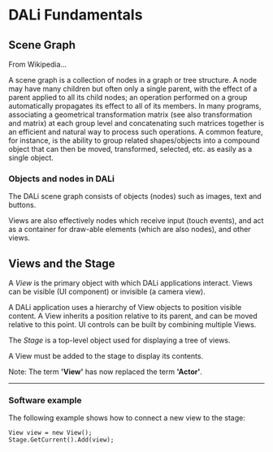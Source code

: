 
# DALi Fundamentals

## Scene Graph

From Wikipedia...
  
A scene graph is a collection of nodes in a graph or tree structure.
A node may have many children but often only a single parent,
with the effect of a parent applied to all its child nodes;
an operation performed on a group automatically propagates
its effect to all of its members. In many programs, associating
a geometrical transformation matrix (see also transformation and matrix)
at each group level and concatenating such matrices together is an
efficient and natural way to process such operations. A common feature,
for instance, is the ability to group related shapes/objects into a
compound object that can then be moved, transformed, selected,
etc. as easily as a single object.

### Objects and nodes in DALi
The DALi scene graph consists of objects (nodes) such as images, text and buttons.

Views are also effectively nodes which receive input (touch events), and act as a
container for draw-able elements (which are also nodes), and other views.

## Views and the Stage

A _View_ is the primary object with which DALi applications interact. Views can be visible
(UI component) or invisible (a camera view).

A DALi application uses a hierarchy of View objects to position visible content.
A View inherits a position relative to its parent, and can be moved relative to this point.
UI controls can be built by combining multiple Views.

The _Stage_ is a top-level object used for displaying a tree of views.

A View must be added to the stage to display its contents.

Note: The term **'View'** has now replaced the term **'Actor'**.

<hr>

### Software example
The following example shows how to connect a new view to the stage:

~~~{.cs}
View view = new View();
Stage.GetCurrent().Add(view);
~~~

